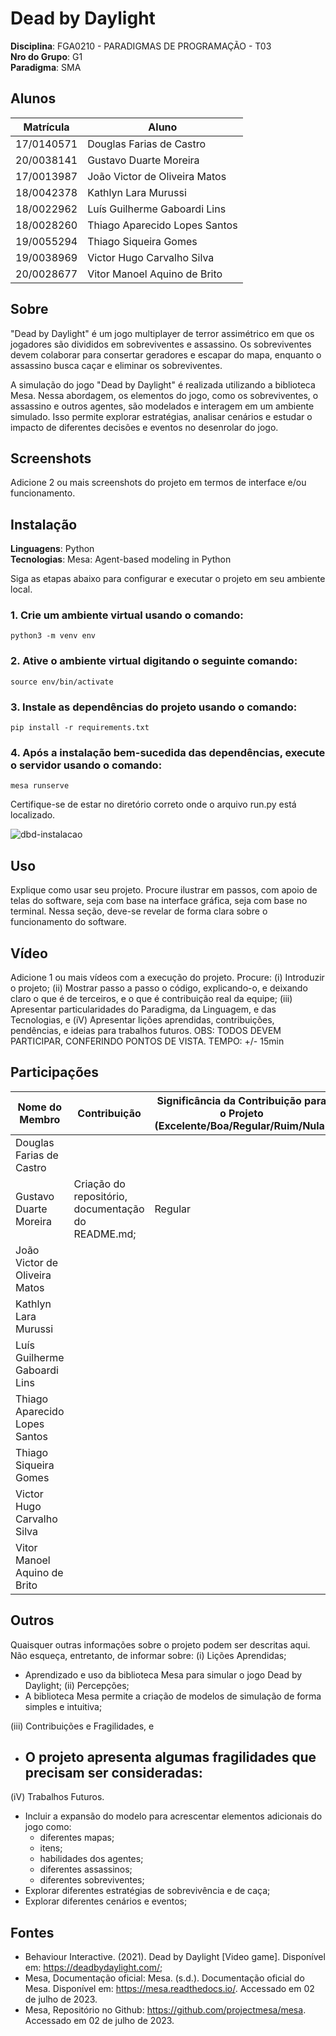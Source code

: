 # Dead by Daylight

**Disciplina**: FGA0210 - PARADIGMAS DE PROGRAMAÇÃO - T03 <br>
**Nro do Grupo**: G1<br>
**Paradigma**: SMA<br>

## Alunos
|Matrícula | Aluno |
| -- | -- |
| 17/0140571  |  Douglas Farias de Castro      |
| 20/0038141  |  Gustavo Duarte Moreira        |
| 17/0013987  |  João Victor de Oliveira Matos |
| 18/0042378  |  Kathlyn Lara Murussi          |
| 18/0022962  |  Luís Guilherme Gaboardi Lins  |
| 18/0028260  |  Thiago Aparecido Lopes Santos |
| 19/0055294  |  Thiago Siqueira Gomes         |
| 19/0038969  |  Victor Hugo Carvalho Silva    |
| 20/0028677  |  Vitor Manoel Aquino de Brito  |

## Sobre 
"Dead by Daylight" é um jogo multiplayer de terror assimétrico em que os jogadores são divididos em sobreviventes e assassino. Os sobreviventes devem colaborar para consertar geradores e escapar do mapa, enquanto o assassino busca caçar e eliminar os sobreviventes. 

A simulação do jogo "Dead by Daylight" é realizada utilizando a biblioteca Mesa. Nessa abordagem, os elementos do jogo, como os sobreviventes, o assassino e outros agentes, são modelados e interagem em um ambiente simulado. Isso permite explorar estratégias, analisar cenários e estudar o impacto de diferentes decisões e eventos no desenrolar do jogo.

## Screenshots
Adicione 2 ou mais screenshots do projeto em termos de interface e/ou funcionamento.

## Instalação 
**Linguagens**: Python<br>
**Tecnologias**: Mesa: Agent-based modeling in Python<br>

Siga as etapas abaixo para configurar e executar o projeto em seu ambiente local.

### 1. Crie um ambiente virtual usando o comando:

```
python3 -m venv env   
```

### 2. Ative o ambiente virtual digitando o seguinte comando:
```
source env/bin/activate
```

### 3. Instale as dependências do projeto usando o comando:

```
pip install -r requirements.txt
```

### 4. Após a instalação bem-sucedida das dependências, execute o servidor usando o comando:

```
mesa runserve
```
Certifique-se de estar no diretório correto onde o arquivo run.py   está localizado.

![dbd-instalacao](https://github.com/UnBParadigmas2023-1/2023.1_G1_SMA_Dead-by-Daylight/assets/69691521/599a4480-1f48-45fb-9970-4dd316027d72)

## Uso 
Explique como usar seu projeto.
Procure ilustrar em passos, com apoio de telas do software, seja com base na interface gráfica, seja com base no terminal.
Nessa seção, deve-se revelar de forma clara sobre o funcionamento do software.

## Vídeo
Adicione 1 ou mais vídeos com a execução do projeto.
Procure: 
(i) Introduzir o projeto;
(ii) Mostrar passo a passo o código, explicando-o, e deixando claro o que é de terceiros, e o que é contribuição real da equipe;
(iii) Apresentar particularidades do Paradigma, da Linguagem, e das Tecnologias, e
(iV) Apresentar lições aprendidas, contribuições, pendências, e ideias para trabalhos futuros.
OBS: TODOS DEVEM PARTICIPAR, CONFERINDO PONTOS DE VISTA.
TEMPO: +/- 15min

## Participações
|Nome do Membro | Contribuição | Significância da Contribuição para o Projeto (Excelente/Boa/Regular/Ruim/Nula) |
| -- | -- | -- |
|  Douglas Farias de Castro      | | |
|  Gustavo Duarte Moreira        | Criação do repositório, documentação do README.md; | Regular |
|  João Victor de Oliveira Matos | | |
|  Kathlyn Lara Murussi          | | |
|  Luís Guilherme Gaboardi Lins  | | |
|  Thiago Aparecido Lopes Santos | | |
|  Thiago Siqueira Gomes         | | |
|  Victor Hugo Carvalho Silva    | | |
|  Vitor Manoel Aquino de Brito  | | |

## Outros 
Quaisquer outras informações sobre o projeto podem ser descritas aqui. Não esqueça, entretanto, de informar sobre:
(i) Lições Aprendidas;
- Aprendizado e uso da biblioteca Mesa para simular o jogo Dead by Daylight;
(ii) Percepções;
- A biblioteca Mesa permite a criação de modelos de simulação de forma simples e intuitiva;

(iii) Contribuições e Fragilidades, e
- O projeto apresenta algumas fragilidades que precisam ser consideradas: 
    - 
(iV) Trabalhos Futuros.
- Incluir a expansão do modelo para acrescentar elementos adicionais do jogo como: 
    - diferentes mapas;
    - itens;
    - habilidades dos agentes;
    - diferentes assassinos;
    - diferentes sobreviventes;
- Explorar diferentes estratégias de sobrevivência e de caça;
- Explorar diferentes cenários e eventos;


## Fontes
- Behaviour Interactive. (2021). Dead by Daylight [Video game]. Disponível em: https://deadbydaylight.com/;
- Mesa, Documentação oficial: Mesa. (s.d.). Documentação oficial do Mesa. Disponível em: https://mesa.readthedocs.io/. Accessado em 02 de julho de 2023.
- Mesa, Repositório no Github: https://github.com/projectmesa/mesa.  Accessado em 02 de julho de 2023.

